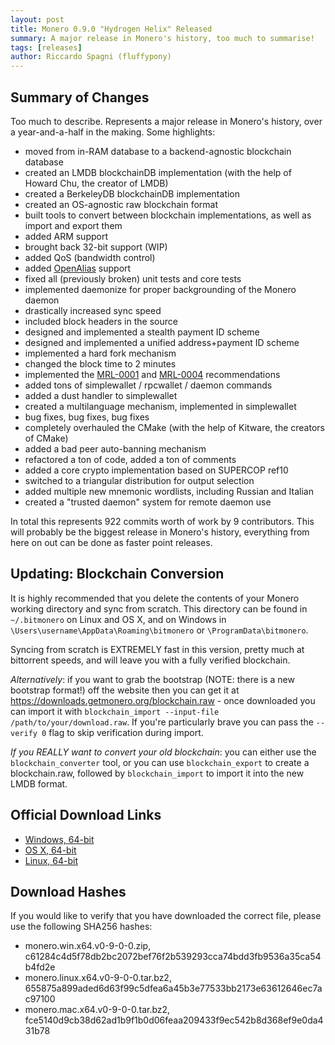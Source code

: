 ```yaml
---
layout: post
title: Monero 0.9.0 "Hydrogen Helix" Released
summary: A major release in Monero's history, too much to summarise!
tags: [releases]
author: Riccardo Spagni (fluffypony)
---
```


## Summary of Changes

Too much to describe. Represents a major release in Monero's history, over a year-and-a-half in the making. Some highlights:

- moved from in-RAM database to a backend-agnostic blockchain database
- created an LMDB blockchainDB implementation (with the help of Howard Chu, the creator of LMDB)
- created a BerkeleyDB blockchainDB implementation
- created an OS-agnostic raw blockchain format
- built tools to convert between blockchain implementations, as well as import and export them
- added ARM support
- brought back 32-bit support (WIP)
- added QoS (bandwidth control)
- added [OpenAlias](https://openalias.org) support
- fixed all (previously broken) unit tests and core tests
- implemented daemonize for proper backgrounding of the Monero daemon
- drastically increased sync speed
- included block headers in the source
- designed and implemented a stealth payment ID scheme
- designed and implemented a unified address+payment ID scheme
- implemented a hard fork mechanism
- changed the block time to 2 minutes
- implemented the [MRL-0001](https://lab.getmonero.org/pubs/MRL-0001.pdf) and [MRL-0004](https://lab.getmonero.org/pubs/MRL-0004.pdf) recommendations
- added tons of simplewallet / rpcwallet / daemon commands
- added a dust handler to simplewallet
- created a multilanguage mechanism, implemented in simplewallet
- bug fixes, bug fixes, bug fixes
- completely overhauled the CMake (with the help of Kitware, the creators of CMake)
- added a bad peer auto-banning mechanism
- refactored a ton of code, added a ton of comments
- added a core crypto implementation based on SUPERCOP ref10
- switched to a triangular distribution for output selection
- added multiple new mnemonic wordlists, including Russian and Italian
- created a "trusted daemon" system for remote daemon use

In total this represents 922 commits worth of work by 9 contributors. This will probably be the biggest release in Monero's history, everything from here on out can be done as faster point releases.

## Updating: Blockchain Conversion

It is highly recommended that you delete the contents of your Monero working directory and sync from scratch. This directory can be found in ```~/.bitmonero``` on Linux and OS X, and on Windows in ```\Users\username\AppData\Roaming\bitmonero``` or ```\ProgramData\bitmonero```.

Syncing from scratch is EXTREMELY fast in this version, pretty much at bittorrent speeds, and will leave you with a fully verified blockchain.

*Alternatively*: if you want to grab the bootstrap (NOTE: there is a new bootstrap format!) off the website then you can get it at https://downloads.getmonero.org/blockchain.raw - once downloaded you can import it with ```blockchain_import --input-file /path/to/your/download.raw```. If you're particularly brave you can pass the ```--verify 0``` flag to skip verification during import.

*If you REALLY want to convert your old blockchain*: you can either use the ```blockchain_converter``` tool, or you can use ```blockchain_export``` to create a blockchain.raw, followed by ```blockchain_import``` to import it into the new LMDB format.

## Official Download Links

- [Windows, 64-bit](https://downloads.getmonero.org/monero.win.x64.v0-9-0-0.zip)
- [OS X, 64-bit](https://downloads.getmonero.org/monero.mac.x64.v0-9-0-0.tar.bz2)
- [Linux, 64-bit](https://downloads.getmonero.org/monero.linux.x64.v0-9-0-0.tar.bz2)

## Download Hashes

If you would like to verify that you have downloaded the correct file, please use the following SHA256 hashes:

- monero.win.x64.v0-9-0-0.zip, c61284c4d5f78db2bc2072bef76f2b539293cca74bdd3fb9536a35ca54b4fd2e
- monero.linux.x64.v0-9-0-0.tar.bz2, 655875a899aded6d63f99c5dfea6a45b3e77533bb2173e63612646ec7ac97100
- monero.mac.x64.v0-9-0-0.tar.bz2, fce5140d9cb38d62ad1b9f1b0d06feaa209433f9ec542b8d368ef9e0da431b78
